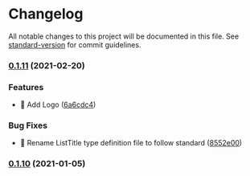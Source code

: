 # Changelog

All notable changes to this project will be documented in this file. See
[standard-version](https://github.com/conventional-changelog/standard-version) for commit guidelines.

### [0.1.11](https://github.com/CongenialData/components/compare/v0.1.10...v0.1.11) (2021-02-20)

### Features

- 🎸 Add Logo ([6a6cdc4](https://github.com/CongenialData/components/commit/6a6cdc47a4a6fe1646f0d0c39165cf7aa4ee81b4))

### Bug Fixes

- 🐛 Rename ListTitle type definition file to follow standard
  ([8552e00](https://github.com/CongenialData/components/commit/8552e002d82a5979fbfa36cc2ea1aebcd8cbf961))

### [0.1.10](https://github.com/CongenialData/components/compare/v0.1.9...v0.1.10) (2021-01-05)
